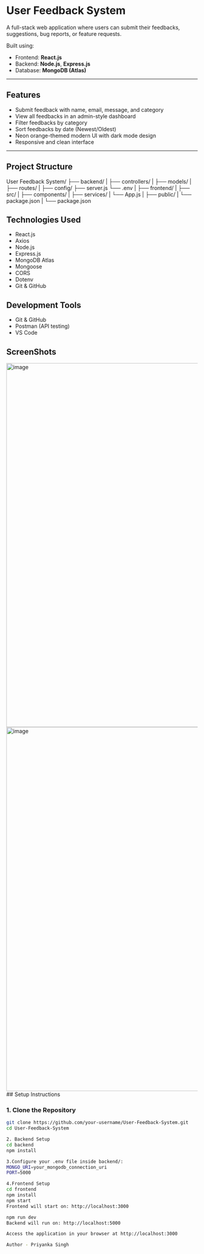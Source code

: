 # User Feedback System

A full-stack web application where users can submit their feedbacks, suggestions, bug reports, or feature requests.

Built using:
- Frontend: **React.js**
- Backend: **Node.js**, **Express.js**
- Database: **MongoDB (Atlas)**

---

## Features

- Submit feedback with name, email, message, and category
- View all feedbacks in an admin-style dashboard
- Filter feedbacks by category
- Sort feedbacks by date (Newest/Oldest)
- Neon orange-themed modern UI with dark mode design
- Responsive and clean interface

---

## Project Structure
User Feedback System/ 
├── backend/ 
|    ├── controllers/ 
|   ├── models/ 
|    ├── routes/
|   ├── config/
├── server.js 
└── .env 
|
├── frontend/
|   ├── src/ 
|       ├── components/
|       ├── services/ 
|       └── App.js
|       ├── public/ 
|   └── package.json 
|   └── package.json

## Technologies Used

- React.js
- Axios
- Node.js
- Express.js
- MongoDB Atlas
- Mongoose
- CORS
- Dotenv
- Git & GitHub

## Development Tools
- Git & GitHub
- Postman (API testing)
- VS Code

## ScreenShots
<img width="959" alt="image" src="https://github.com/user-attachments/assets/00587300-46cd-440b-818c-fbb2c85ea984" />
<img width="959" alt="image" src="https://github.com/user-attachments/assets/67744395-bff4-41ab-8e2f-7d1f801881ed" />
## Setup Instructions

### 1. Clone the Repository
```bash
git clone https://github.com/your-username/User-Feedback-System.git
cd User-Feedback-System

2. Backend Setup
cd backend
npm install

3.Configure your .env file inside backend/:
MONGO_URI=your_mongodb_connection_uri
PORT=5000

4.Frontend Setup
cd frontend
npm install
npm start
Frontend will start on: http://localhost:3000

npm run dev
Backend will run on: http://localhost:5000

Access the application in your browser at http://localhost:3000

Author - Priyanka Singh

